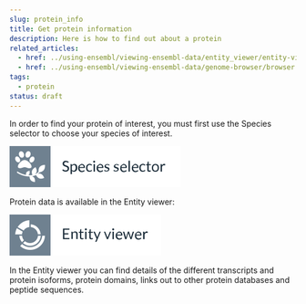 ```yaml
---
slug: protein_info
title: Get protein information
description: Here is how to find out about a protein
related_articles:
  - href: ../using-ensembl/viewing-ensembl-data/entity_viewer/entity-viewer.md
  - href: ../using-ensembl/viewing-ensembl-data/genome-browser/browser.md
tags:
  - protein
status: draft
---
```


In order to find your protein of interest, you must first use the Species selector to choose your species of interest.

![](../../id-species-selector.svg)

Protein data is available in the Entity viewer:

![](../../id-entity-viewer.svg)

In the Entity viewer you can find details of the different transcripts and protein isoforms, protein domains, links out to other protein databases and peptide sequences.
